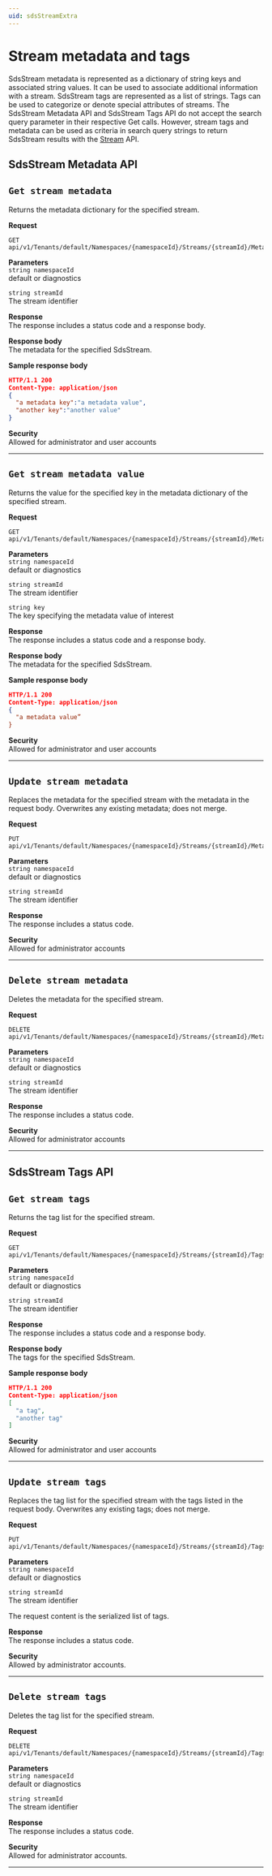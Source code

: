 ```yaml
---
uid: sdsStreamExtra
---
```


Stream metadata and tags
========================

SdsStream metadata is represented as a dictionary of string keys and associated string values. It can be used to associate additional information with a stream. SdsStream tags are represented as a list of strings. Tags can be used to categorize or denote special attributes of streams. The SdsStream Metadata API and SdsStream Tags API do not accept the search query parameter in their respective Get calls. However, stream tags and metadata can be used as criteria in search query strings to return SdsStream results with the [Stream](xref:sdsStreams) API.

SdsStream Metadata API
---------------------

``Get stream metadata``
----------------------

Returns the metadata dictionary for the specified stream.

**Request**

```text
GET api/v1/Tenants/default/Namespaces/{namespaceId}/Streams/{streamId}/Metadata
```

**Parameters**  
``string namespaceId``  
default or diagnostics

``string streamId``  
The stream identifier  

**Response**  
The response includes a status code and a response body.

**Response body**  
The metadata for the specified SdsStream.

**Sample response body**  

```json
HTTP/1.1 200
Content-Type: application/json
{
  "a metadata key":"a metadata value",
  "another key":"another value"
}
```

**Security**  
Allowed for administrator and user accounts
*****

``Get stream metadata value``
----------------------

Returns the value for the specified key in the metadata dictionary of the specified stream.

**Request**

```text
GET api/v1/Tenants/default/Namespaces/{namespaceId}/Streams/{streamId}/Metadata/{key}
```

**Parameters**  
``string namespaceId``  
default or diagnostics

``string streamId``  
The stream identifier  

``string key``  
The key specifying the metadata value of interest  

**Response**  
The response includes a status code and a response body.

**Response body**  
The metadata for the specified SdsStream.

**Sample response body** 

```json
HTTP/1.1 200
Content-Type: application/json
{
  "a metadata value”
}
```

**Security**  
Allowed for administrator and user accounts
*****

``Update stream metadata``
------------------------

Replaces the metadata for the specified stream with the metadata in the request body. Overwrites any existing metadata; does not merge.

**Request**

```text
PUT api/v1/Tenants/default/Namespaces/{namespaceId}/Streams/{streamId}/Metadata
```

**Parameters**  
``string namespaceId``  
default or diagnostics

``string streamId``  
The stream identifier  

**Response**  
The response includes a status code.

**Security**  
Allowed for administrator accounts
*****

``Delete stream metadata``
------------------------

Deletes the metadata for the specified stream.  

**Request**

```text
DELETE api/v1/Tenants/default/Namespaces/{namespaceId}/Streams/{streamId}/Metadata
```

**Parameters**  
``string namespaceId``  
default or diagnostics

``string streamId``  
The stream identifier  

**Response**  
The response includes a status code.

**Security**  
Allowed for administrator accounts
*****

SdsStream Tags API
-----------------

``Get stream tags``
----------------------

Returns the tag list for the specified stream.

**Request**

```text
GET api/v1/Tenants/default/Namespaces/{namespaceId}/Streams/{streamId}/Tags
```

**Parameters**  
``string namespaceId``  
default or diagnostics

``string streamId``  
The stream identifier  

**Response**  
The response includes a status code and a response body.

**Response body**  
The tags for the specified SdsStream.

**Sample response body**

```json
HTTP/1.1 200
Content-Type: application/json
[
  "a tag",
  "another tag"
]
```

**Security**  
Allowed for administrator and user accounts
*****

``Update stream tags``
---------------------

Replaces the tag list for the specified stream with the tags listed in the request body. Overwrites any existing tags; does not merge.

**Request**

```text
PUT api/v1/Tenants/default/Namespaces/{namespaceId}/Streams/{streamId}/Tags
```

**Parameters**  
``string namespaceId``  
default or diagnostics

``string streamId``  
The stream identifier  

The request content is the serialized list of tags.

**Response**  
The response includes a status code.
  
**Security**  
Allowed by administrator accounts.
*****

``Delete stream tags``
------------------------

Deletes the tag list for the specified stream.

**Request**

```text
DELETE api/v1/Tenants/default/Namespaces/{namespaceId}/Streams/{streamId}/Tags
```

**Parameters**  
``string namespaceId``  
default or diagnostics

``string streamId``  
The stream identifier  

**Response**  
The response includes a status code.

**Security**  
Allowed for administrator accounts.
*****
